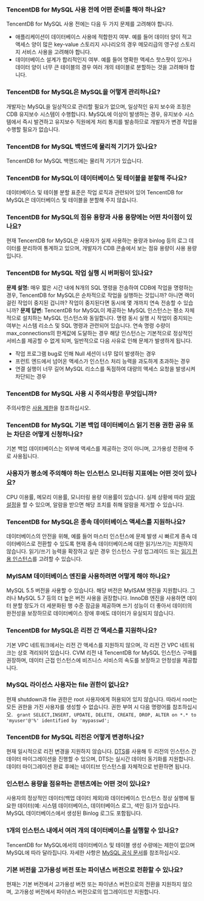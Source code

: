 
### TencentDB for MySQL 사용 전에 어떤 준비를 해야 하나요?
TencentDB for MySQL 사용 전에는 다음 두 가지 문제를 고려해야 합니다.
- 애플리케이션이 데이터베이스 사용에 적합한지 여부. 예를 들어 데이터 양이 적고 액세스 양이 많은 key-value 스토리지 시나리오의 경우 메모리급의 영구성 스토리지 서비스 사용을 고려해야 합니다.
- 데이터베이스 설계가 합리적인지 여부. 예를 들어 명확한 액세스 핫스팟이 있거나 데이터 양이 너무 큰 테이블의 경우 여러 개의 테이블로 분할하는 것을 고려해야 합니다.

### TencentDB for MySQL은 MySQL을 어떻게 관리하나요?
개발자는 MySQL을 일상적으로 관리할 필요가 없으며, 일상적인 유지 보수와 조정은 CDB 유지보수 시스템이 수행합니다.
MySQL에 이상이 발생하는 경우, 유지보수 시스템에서 즉시 발견하고 유지보수 직원에게 처리 통지를 발송하므로 개발자가 변경 작업을 수행할 필요가 없습니다.

### TencentDB for MySQL 백엔드에 물리적 기기가 있나요?
TencentDB for MySQL 백엔드에는 물리적 기기가 있습니다.

### TencentDB for MySQL이 데이터베이스 및 테이블을 분할해 주나요?
데이터베이스 및 테이블 분할 표준은 작업 로직과 관련되어 있어 TencentDB for MySQL은 데이터베이스 및 테이블을 분할해 주지 않습니다.

### TencentDB for MySQL의 점유 용량과 사용 용량에는 어떤 차이점이 있나요?
현재 TencentDB for MySQL은 사용자가 실제 사용하는 용량과 binlog 등의 로그 데이터를 분리하여 통계하고 있으며, 개발자가 CDB 콘솔에서 보는 점유 용량이 사용 용량입니다.

### TencentDB for MySQL 작업 실행 시 버퍼링이 있나요?
**문제 설명:**
매우 짧은 시간 내에 N개의 SQL 명령을 전송하여 CDB에 작업을 명령하는 경우, TencentDB for MySQL은 순차적으로 작업을 실행하는 것입니까? 아니면 랙이 걸린 작업이 중지된 겁니까? 작업이 중지된다면 동시에 몇 개까지 연속 전송할 수 있습니까?
**문제 답변:**
TencentDB for MySQL이 제공하는 MySQL 인스턴스는 평소 자체적으로 설치하는 MySQL 인스턴스와 동일합니다. 명령 동시 실행 시 작업이 중지되는 여부는 시스템 리소스 및 SQL 명령과 관련되어 있습니다.
연속 명령 수량이 max_connections의 한계값에 도달하는 경우 해당 인스턴스는 기본적으로 정상적인 서비스를 제공할 수 없게 되며, 일반적으로 다음 사유로 인해 문제가 발생하게 됩니다.
- 작업 프로그램 bug로 인해 Null 세션이 너무 많이 발생하는 경우
- 프런트 엔드에서 넘어온 액세스가 인스턴스 처리 능력을 과도하게 초과하는 경우
- 연결 실행이 너무 길어 MySQL 리소스를 독점하여 대량의 액세스 요청을 발생시켜 차단되는 경우

### TencentDB for MySQL 사용 시 주의사항은 무엇입니까?
주의사항은 [사용 제한](https://intl.cloud.tencent.com/document/product/236/7259)을 참조하십시오.

### TencentDB for MySQL 기본 백업 데이터베이스 읽기 전용 권한 공유 또는 차단은 어떻게 신청하나요?
기본 백업 데이터베이스는 외부에 액세스를 제공하는 것이 아니며, 고가용성 전환에 주로 사용됩니다.

### 사용자가 평소에 주의해야 하는 인스턴스 모니터링 지표에는 어떤 것이 있나요?
CPU 이용률, 메모리 이용률, 모니터링 용량 이용률이 있습니다. 실제 상황에 따라 [알람 설정](https://intl.cloud.tencent.com/document/product/236/8457)을 할 수 있으며, 알람을 받으면 해당 조치를 취해 알람을 제거할 수 있습니다.

<span id = "congkufangwen"></span>
### TencentDB for MySQL은 종속 데이터베이스 액세스를 지원하나요? 
데이터베이스의 안전을 위해, 예를 들어 마스터 인스턴스에 문제 발생 시 빠르게 종속 데이터베이스로 전환할 수 있도록 현재 종속 데이터베이스에 대한 읽기/쓰기는 지원하지 않습니다.
읽기/쓰기 능력을 확장하고 싶은 경우 인스턴스 구성 업그레이드 또는 [읽기 전용 인스턴스](https://intl.cloud.tencent.com/document/product/236/7270)를 고려할 수 있습니다.

<span id = "myisam"></span>
### MyISAM 데이터베이스 엔진을 사용하려면 어떻게 해야 하나요?
MySQL 5.5 버전을 사용할 수 있습니다. 해당 버전은 MyISAM 엔진을 지원합니다. 그러나 MySQL 5.7 등의 더 높은 버전 사용을 권장합니다. InnoDB 엔진을 사용하면 데이터 분할 정도가 더 세분화된 행 수준 잠금을 제공하며 쓰기 성능이 더 좋아서 데이터의 완전성을 보장하므로 데이터베이스 장애 후에도 데이터가 유실되지 않습니다.

<span id = "kuadiyufangwen"></span>
### TencentDB for MySQL은 리전 간 액세스를 지원하나요? 
기본 VPC 네트워크에서는 리전 간 액세스를 지원하지 않으며, 각 리전 간 VPC 네트워크는 상호 격리되어 있습니다. CVM 리전 내 TencentDB for MySQL 인스턴스 구매를 권장하며, 데이터 근접 인스턴스에 비즈니스 서비스의 속도를 보장하고 안정성을 제공합니다.


### MySQL 라이선스 사용자는 file 권한이 없나요?
현재 shutdown과 file 권한은 root 사용자에게 허용되어 있지 않습니다. 따라서 root는 모든 권한을 가진 사용자를 생성할 수 없습니다. 권한 부여 시 다음 명령어를 참조하십시오. ``` grant SELECT,INSERT, UPDATE, DELETE, CREATE, DROP, ALTER on *.* to 'myuser'@'%' identified by 'mypasswd';```

<span id = "genghuandiyu"></span>
### TencentDB for MySQL 리전은 어떻게 변경하나요?
현재 일시적으로 리전 변경을 지원하지 않습니다. [DTS](https://intl.cloud.tencent.com/document/product/571/13706)를 사용해 두 리전의 인스턴스 간 데이터 마이그레이션을 진행할 수 있으며, DTS는 실시간 데이터 동기화를 지원합니다. 데이터 마이그레이션 완료 후에는 네이티브 인스턴스를 자체적으로 반환하면 됩니다.

### 인스턴스 용량을 점유하는 콘텐츠에는 어떤 것이 있나요?
사용자의 정상적인 데이터(백업 데이터 제외)와 데이터베이스 인스턴스 정상 실행에 필요한 데이터(예: 시스템 데이터베이스, 데이터베이스 로그, 색인 등)가 있습니다. MySQL 데이터베이스에서 생성된 Binlog 로그도 포함됩니다.

### 1개의 인스턴스 내에서 여러 개의 데이터베이스를 실행할 수 있나요?
TencentDB for MySQL에서의 데이터베이스 및 테이블 생성 수량에는 제한이 없으며 MySQL에 따라 달라집니다. 자세한 사항은 [MySQL 공식 문서](https://dev.mysql.com/doc/)를 참조하십시오.

### 기본 버전을 고가용성 버전 또는 파이낸스 버전으로 전환할 수 있나요?
현재는 기본 버전에서 고가용성 버전 또는 파이낸스 버전으로의 전환을 지원하지 않으며, 고가용성 버전에서 파이낸스 버전으로의 업그레이드만 지원합니다.


